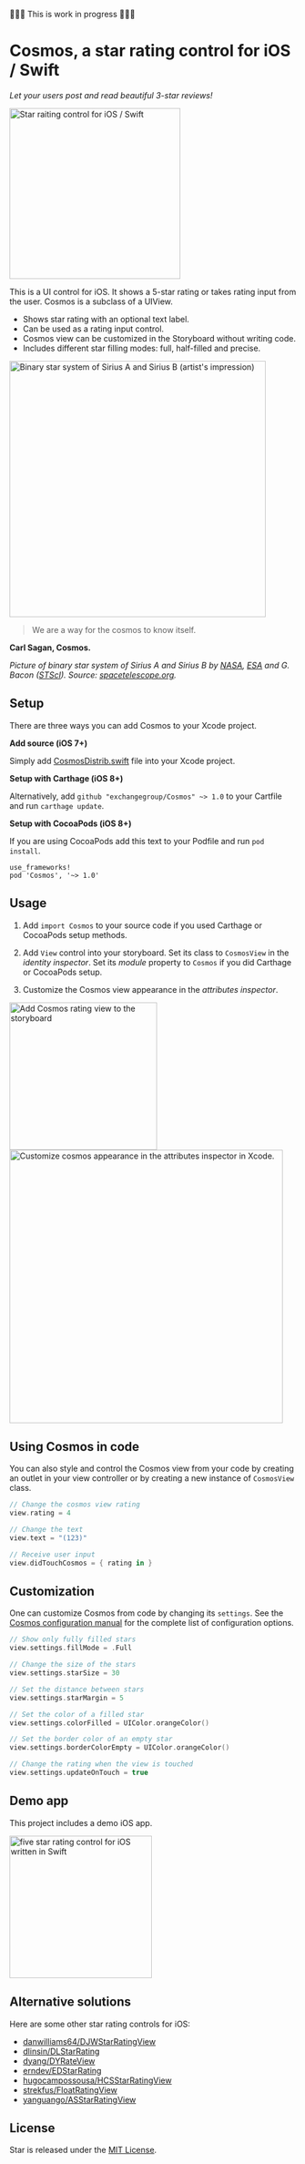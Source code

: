 🔨🔨🔨 This is work in progress 🔨🔨🔨

# Cosmos, a star rating control for iOS / Swift

*Let your users post and read beautiful 3-star reviews!*

<img src='https://raw.githubusercontent.com/exchangegroup/Cosmos/master/graphics/Screenshots/star_screenshot_dark.png' alt='Star raiting control for iOS / Swift' width='300'>

This is a UI control for iOS. It shows a 5-star rating or takes rating input from the user. Cosmos is a subclass of a UIView.

* Shows star rating with an optional text label.
* Can be used as a rating input control.
* Cosmos view can be customized in the Storyboard without writing code.
* Includes different star filling modes: full, half-filled and precise.

<img src='https://raw.githubusercontent.com/exchangegroup/Star/master/graphics/Drawings/1280px-Sirius_A_and_B_artwork.jpg'
  alt="Binary star system of Sirius A and Sirius B (artist's impression)" width='450'>

> We are a way for the cosmos to know itself.

**Carl Sagan, Cosmos.**

*Picture of binary star system of Sirius A and Sirius B by [NASA](http://www.nasa.gov), [ESA](http://www.esa.int/ESA) and G. Bacon ([STScI](http://www.stsci.edu/portal/)). Source: [spacetelescope.org](http://www.spacetelescope.org/images/heic0516b/).*

## Setup

There are three ways you can add Cosmos to your Xcode project.

**Add source (iOS 7+)**

Simply add [CosmosDistrib.swift](https://github.com/exchangegroup/Cosmos/edit/master/Distrib/CosmosDistrib.swift) file into your Xcode project.

**Setup with Carthage (iOS 8+)**

Alternatively, add `github "exchangegroup/Cosmos" ~> 1.0` to your Cartfile and run `carthage update`.

**Setup with CocoaPods (iOS 8+)**

If you are using CocoaPods add this text to your Podfile and run `pod install`.

    use_frameworks!
    pod 'Cosmos', '~> 1.0'

## Usage

1. Add `import Cosmos` to your source code if you used Carthage or CocoaPods setup methods.

2. Add `View` control into your storyboard. Set its class to `CosmosView` in the *identity inspector*. Set its *module* property to `Cosmos` if you did Carthage or CocoaPods setup.

3. Customize the Cosmos view appearance in the *attributes inspector*.

<img src='https://raw.githubusercontent.com/exchangegroup/Cosmos/master/graphics/Screenshots/cosmos_storyboard_class_3.png' width='259' alt='Add Cosmos rating view to the storyboard'>

<img src='https://raw.githubusercontent.com/exchangegroup/Cosmos/master/graphics/Screenshots/cosmos_customize_in_storyboard.png' width='480' alt='Customize cosmos appearance in the attributes inspector in Xcode.'>

## Using Cosmos in code

You can also style and control the Cosmos view from your code by creating an outlet in your view controller or by creating a new instance of `CosmosView` class.

```Swift
// Change the cosmos view rating
view.rating = 4

// Change the text
view.text = "(123)"

// Receive user input
view.didTouchCosmos = { rating in }
```


## Customization

One can customize Cosmos from code by changing its `settings`. See the [Cosmos configuration manual](https://github.com/exchangegroup/Cosmos/wiki/Cosmos-configuration) for the complete list of configuration options.

```Swift
// Show only fully filled stars
view.settings.fillMode = .Full

// Change the size of the stars
view.settings.starSize = 30

// Set the distance between stars
view.settings.starMargin = 5

// Set the color of a filled star
view.settings.colorFilled = UIColor.orangeColor()

// Set the border color of an empty star
view.settings.borderColorEmpty = UIColor.orangeColor()

// Change the rating when the view is touched
view.settings.updateOnTouch = true
```

## Demo app

This project includes a demo iOS app.

<img src='https://raw.githubusercontent.com/exchangegroup/Cosmos/master/graphics/Screenshots/cosmos_star_rating.gif' alt='five star rating control for iOS written in Swift' width='250'>

## Alternative solutions

Here are some other star rating controls for iOS:

* [danwilliams64/DJWStarRatingView](https://github.com/danwilliams64/DJWStarRatingView)
* [dlinsin/DLStarRating](https://github.com/dlinsin/DLStarRating)
* [dyang/DYRateView](https://github.com/dyang/DYRateView)
* [erndev/EDStarRating](https://github.com/erndev/EDStarRating)
* [hugocampossousa/HCSStarRatingView](https://github.com/hugocampossousa/HCSStarRatingView)
* [strekfus/FloatRatingView](https://github.com/strekfus/FloatRatingView)
* [yanguango/ASStarRatingView](https://github.com/yanguango/ASStarRatingView)

## License

Star is released under the [MIT License](LICENSE).